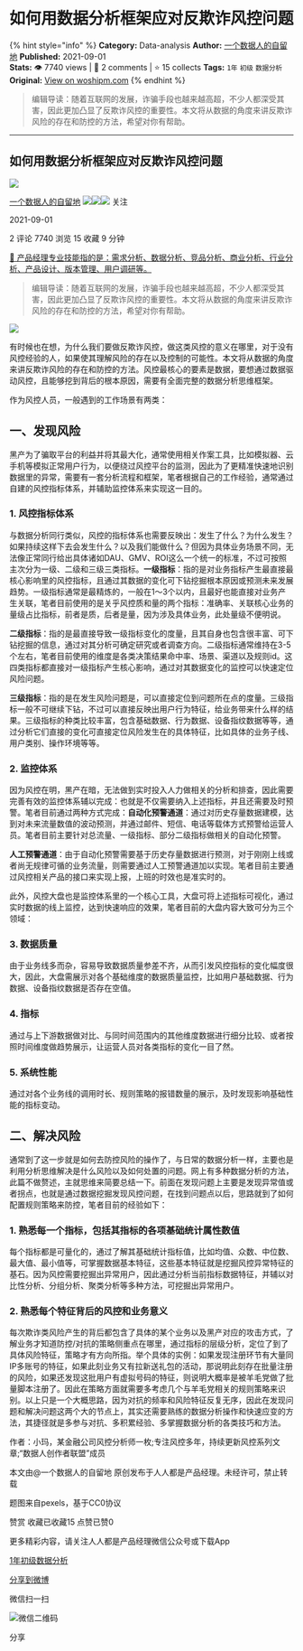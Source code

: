 # 如何用数据分析框架应对反欺诈风控问题
{% hint style="info" %}
**Category:** Data-analysis
**Author:** [一个数据人的自留地](https://www.woshipm.com/u/49446)
**Published:** 2021-09-01  
**Stats:** 👁️ 7740 views | 💬 2 comments | ⭐ 15 collects
**Tags:** `1年` `初级` `数据分析`
**Original:** [View on woshipm.com](https://www.woshipm.com/data-analysis/5119059.html)
{% endhint %}
> 编辑导读：随着互联网的发展，诈骗手段也越来越高超，不少人都深受其害，因此更加凸显了反欺诈风控的重要性。本文将从数据的角度来讲反欺诈风险的存在和防控的方法，希望对你有帮助。

---

## 如何用数据分析框架应对反欺诈风控问题

[![](https://image.woshipm.com/wp-files/2021/09/3YqDNh5meg7ejNmhJ5Ci.jpeg!/both/72x72)](https://www.woshipm.com/u/49446)

[一个数据人的自留地](https://www.woshipm.com/u/49446) ![](https://static.woshipm.com/tag/1121_1@2x.png)![](https://static.woshipm.com/tag/1301_1@2x.png)![](https://static.woshipm.com/tag/2103_1@2x.png) 关注

2021-09-01

2 评论 7740 浏览 15 收藏 9 分钟

[🔗 产品经理专业技能指的是：需求分析、数据分析、竞品分析、商业分析、行业分析、产品设计、版本管理、用户调研等。](https://ke.qidianla.com/courses/90pm)

> 编辑导读：随着互联网的发展，诈骗手段也越来越高超，不少人都深受其害，因此更加凸显了反欺诈风控的重要性。本文将从数据的角度来讲反欺诈风险的存在和防控的方法，希望对你有帮助。

![](https://image.woshipm.com/wp-files/2021/09/xJ37NMpHoCEsZhfACHNN.jpg)

有时候也在想，为什么我们要做反欺诈风控，做这类风控的意义在哪里，对于没有风控经验的人，如果使其理解风险的存在以及控制的可能性。本文将从数据的角度来讲反欺诈风险的存在和防控的方法。风控最核心的要素是数据，要想通过数据驱动风控，且能够挖到背后的根本原因，需要有全面完整的数据分析思维框架。

作为风控人员，一般遇到的工作场景有两类：

## 一、发现风险

黑产为了骗取平台的利益并将其最大化，通常使用相关作案工具，比如模拟器、云手机等模拟正常用户行为，以便绕过风控平台的监测，因此为了更精准快速地识别数据里的异常，需要有一套分析流程和框架，笔者根据自己的工作经验，通常通过自建的风控指标体系，并辅助监控体系来实现这一目的。

### 1\. 风控指标体系

与数据分析同行类似，风控的指标体系也需要反映出：发生了什么？为什么发生？如果持续这样下去会发生什么？以及我们能做什么？但因为具体业务场景不同，无法像正常同行给出具体诸如DAU、GMV、ROI这么一个统一的标准，不过可按照主次分为一级、二级和三级三类指标。**一级指标**：指的是对业务指标产生最直接最核心影响里的风控指标，且通过其数据的变化可下钻挖掘根本原因或预测未来发展趋势。一级指标通常是最精炼的，一般在1～3个以内，且最好也能直接对业务产生关联，笔者目前使用的是关乎风控质和量的两个指标：准确率、关联核心业务的量级占比指标，前者是质，后者是量，因为涉及具体业务，此处量级不便明说。

**二级指标**：指的是最直接导致一级指标变化的度量，且其自身也包含很丰富、可下钻挖掘的信息，通过对其分析可确定研究或者调查方向。二级指标通常维持在3-5个左右，笔者目前使用的维度是各类决策结果命中率、场景、渠道以及规则id。这四类指标都直接对一级指标产生核心影响，通过对其数据变化的监控可以快速定位风险问题。

**三级指标**：指的是在发生风险问题是，可以直接定位到问题所在点的度量。三级指标一般不可继续下钻，不过可以直接反映出用户行为特征，给业务带来什么样的结果。三级指标的种类比较丰富，包含基础数据、行为数据、设备指纹数据等等，通过分析它们直接的变化可直接定位风险发生在的具体特征，比如具体的业务子线、用户类别、操作环境等等。

### 2\. 监控体系

因为风控在明，黑产在暗，无法做到实时投入人力做相关的分析和排查，因此需要完善有效的监控体系辅以完成：也就是不仅需要纳入上述指标，并且还需要及时预警。笔者目前通过两种方式完成：**自动化预警通道**：通过对历史存量数据建模，达到对未来流量数值的波动预测，并通过邮件、短信、电话等载体方式预警给运营人员。笔者目前主要针对总流量、一级指标、部分二级指标做相关的自动化预警。

**人工预警通道**：由于自动化预警需要基于历史存量数据进行预测，对于刚刚上线或者尚无规律可循的业务流量，则需要通过人工预警通道加以实现。笔者目前主要通过风控相关产品的接口来实现上报，上班的时效也是准实时的。

此外，风控大盘也是监控体系里的一个核心工具，大盘可将上述指标可视化，通过实时数据的线上监控，达到快速响应的效果，笔者目前的大盘内容大致可分为三个领域：

### 3\. 数据质量

由于业务线多而杂，容易导致数据质量参差不齐，从而引发风控指标的变化幅度很大，因此，大盘需展示对各个基础维度的数据质量监控，比如用户基础数据、行为数据、设备指纹数据是否存在空值。

### 4\. 指标

通过与上下游数据做对比、与同时间范围内的其他维度数据进行细分比较、或者按照时间维度做趋势展示，让运营人员对各类指标的变化一目了然。

### 5\. 系统性能

通过对各个业务线的调用时长、规则策略的报错数量的展示，及时发现影响基础性能的指标变动。

## 二、解决风险

通常到了这一步就是如何去防控风险的操作了，与日常的数据分析一样，主要也是利用分析思维解决是什么风险以及如何处置的问题。网上有多种数据分析的方法，此篇不做赘述，主就思维来简要总结一下。前面在发现问题上主要是发现异常值或者拐点，也就是通过数据挖掘发现风控问题，在找到问题点以后，思路就到了如何配置规则策略来防控，笔者目前的经验如下：

### 1\. 熟悉每一个指标，包括其指标的各项基础统计属性数值

每个指标都是可量化的，通过了解其基础统计指标值，比如均值、众数、中位数、最大值、最小值等，可掌握数据基本特征，这些基本特征就是挖掘风控异常特征的基石。因为风控需要挖掘出异常用户，因此通过分析当前指标数据特征，并辅以对比性分析、分组分析、聚类分析等多种方法，可挖掘出异常用户。

### 2\. 熟悉每个特征背后的风控和业务意义

每次欺诈类风险产生的背后都包含了具体的某个业务以及黑产对应的攻击方式，了解业务才知道防控/对抗的策略侧重点在哪里，通过指标的层级分析，定位了到了具体风险特征，策略才有方向所指。举个具体的实例：如果发现注册环节有大量同IP多账号的特征，如果此刻业务又有拉新送礼包的活动，那说明此刻存在批量注册的风险，如果还发现这批用户有虚拟号码的特征，则说明大概率是被羊毛党做了批量脚本注册了。因此在策略方面就需要多考虑几个与羊毛党相关的规则策略来识别。以上只是一个大概思路，因为对抗的频率和风险特征反复无序，因此在发现问题和解决问题这两个大的节点上，其实还需要熟练的数据分析操作和快速应变的方法，其捷径就是多参与对抗、多积累经验、多掌握数据分析的各类技巧和方法。

作者：小玛，某金融公司风控分析师一枚;专注风控多年，持续更新风控系列文章;“数据人创作者联盟”成员

本文由@一个数据人的自留地 原创发布于人人都是产品经理。未经许可，禁止转载

题图来自pexels，基于CC0协议

赞赏 收藏已收藏15 点赞已赞0

更多精彩内容，请关注人人都是产品经理微信公众号或下载App

[1年](https://www.woshipm.com/tag/1%e5%b9%b4)[初级](https://www.woshipm.com/tag/%e5%88%9d%e7%ba%a7)[数据分析](https://www.woshipm.com/tag/%e6%95%b0%e6%8d%ae%e5%88%86%e6%9e%90)

[分享到微博](https://service.weibo.com/share/share.php?appkey=2775287854&title=如何用数据分析框架应对反欺诈风控问题&url=https://www.woshipm.com/data-analysis/5119059.html&pic=https://image.woshipm.com/wp-files/2021/09/xJ37NMpHoCEsZhfACHNN.jpg)

微信扫一扫

![微信二维码](https://api.pwmqr.com/qrcode/create/?url=https://www.woshipm.com/data-analysis/5119059.html)

分享